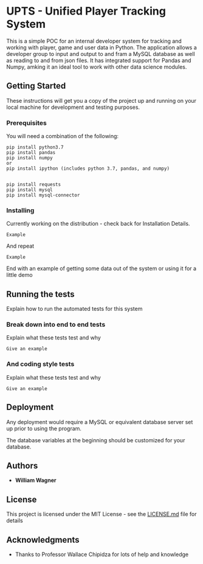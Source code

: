 # UPTS - Unified Player Tracking System

This is a simple POC for an internal developer system for tracking and working with player, game and user data in Python.  The application allows a developer group to input and output to and fram a MySQL database as well as reading to and from json files.  It has integrated support for Pandas and Numpy, amking it an ideal tool to work with other data science modules.

## Getting Started

These instructions will get you a copy of the project up and running on your local machine for development and testing purposes. 

### Prerequisites

You will need a combination of the following:

```
pip install python3.7
pip install pandas
pip install numpy
or
pip install ipython (includes python 3.7, pandas, and numpy)


pip install requests
pip install mysql
pip install mysql-connector
```

### Installing

Currently working on the distribution - check back for Installation Details.

```
Example
```

And repeat

```
Example
```

End with an example of getting some data out of the system or using it for a little demo

## Running the tests

Explain how to run the automated tests for this system

### Break down into end to end tests

Explain what these tests test and why

```
Give an example
```

### And coding style tests

Explain what these tests test and why

```
Give an example
```

## Deployment

Any deployment would require a MySQL or equivalent database server set up prior to using the program.

The database variables at the beginning should be customized for your database.



## Authors

* **William Wagner** 

## License

This project is licensed under the MIT License - see the [LICENSE.md](LICENSE.md) file for details

## Acknowledgments

* Thanks to Professor Wallace Chipidza for lots of help and knowledge


